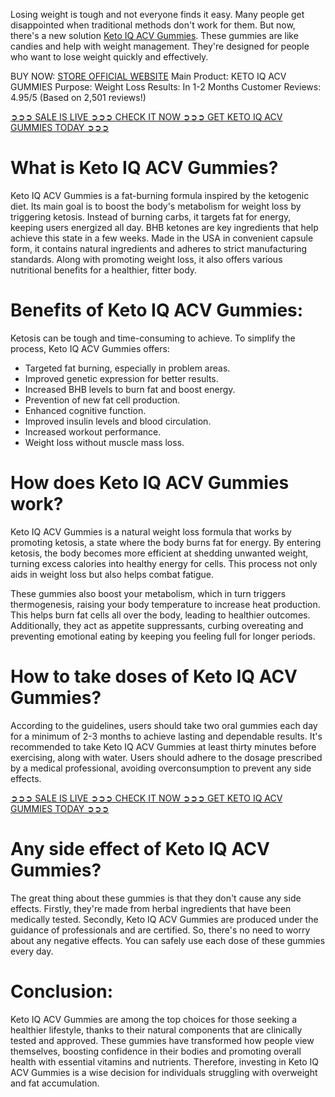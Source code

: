 Losing weight is tough and not everyone finds it easy. Many people get disappointed when traditional methods don't work for them. But now, there's a new solution [Keto IQ ACV Gummies](https://www.facebook.com/storeketoiqacvgummies/). These gummies are like candies and help with weight management. They're designed for people who want to lose weight quickly and effectively.

BUY NOW: [STORE OFFICIAL WEBSITE](https://atozsupplement.com/keto-iq-acv-gummies/)
Main Product: KETO IQ ACV GUMMIES
Purpose: Weight Loss
Results: In 1-2 Months
Customer Reviews: 4.95/5 (Based on 2,501 reviews!)

[➲➲➲ SALE IS LIVE ➲➲➲ CHECK IT NOW ➲➲➲ GET KETO IQ ACV GUMMIES TODAY ➲➲➲](https://atozsupplement.com/keto-iq-acv-gummies/)

# What is Keto IQ ACV Gummies?

Keto IQ ACV Gummies is a fat-burning formula inspired by the ketogenic diet. Its main goal is to boost the body's metabolism for weight loss by triggering ketosis. Instead of burning carbs, it targets fat for energy, keeping users energized all day. BHB ketones are key ingredients that help achieve this state in a few weeks. Made in the USA in convenient capsule form, it contains natural ingredients and adheres to strict manufacturing standards. Along with promoting weight loss, it also offers various nutritional benefits for a healthier, fitter body.

# Benefits of Keto IQ ACV Gummies:

Ketosis can be tough and time-consuming to achieve. To simplify the process, Keto IQ ACV Gummies offers:

- Targeted fat burning, especially in problem areas.
- Improved genetic expression for better results.
- Increased BHB levels to burn fat and boost energy.
- Prevention of new fat cell production.
- Enhanced cognitive function.
- Improved insulin levels and blood circulation.
- Increased workout performance.
- Weight loss without muscle mass loss.

# How does Keto IQ ACV Gummies work?

Keto IQ ACV Gummies is a natural weight loss formula that works by promoting ketosis, a state where the body burns fat for energy. By entering ketosis, the body becomes more efficient at shedding unwanted weight, turning excess calories into healthy energy for cells. This process not only aids in weight loss but also helps combat fatigue.

These gummies also boost your metabolism, which in turn triggers thermogenesis, raising your body temperature to increase heat production. This helps burn fat cells all over the body, leading to healthier outcomes. Additionally, they act as appetite suppressants, curbing overeating and preventing emotional eating by keeping you feeling full for longer periods.

# How to take doses of Keto IQ ACV Gummies?

According to the guidelines, users should take two oral gummies each day for a minimum of 2-3 months to achieve lasting and dependable results. It's recommended to take Keto IQ ACV Gummies at least thirty minutes before exercising, along with water. Users should adhere to the dosage prescribed by a medical professional, avoiding overconsumption to prevent any side effects.

[➲➲➲ SALE IS LIVE ➲➲➲ CHECK IT NOW ➲➲➲ GET KETO IQ ACV GUMMIES TODAY ➲➲➲](https://atozsupplement.com/keto-iq-acv-gummies/)

# Any side effect of Keto IQ ACV Gummies?

The great thing about these gummies is that they don't cause any side effects. Firstly, they're made from herbal ingredients that have been medically tested. Secondly, Keto IQ ACV Gummies are produced under the guidance of professionals and are certified. So, there's no need to worry about any negative effects. You can safely use each dose of these gummies every day.

# Conclusion:

Keto IQ ACV Gummies are among the top choices for those seeking a healthier lifestyle, thanks to their natural components that are clinically tested and approved. These gummies have transformed how people view themselves, boosting confidence in their bodies and promoting overall health with essential vitamins and nutrients. Therefore, investing in Keto IQ ACV Gummies is a wise decision for individuals struggling with overweight and fat accumulation.
